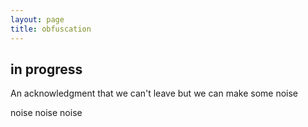 ```yaml
---
layout: page
title: obfuscation
---
```


## in progress

An acknowledgment that we can't leave but we can make some noise


noise 
noise 
noise
